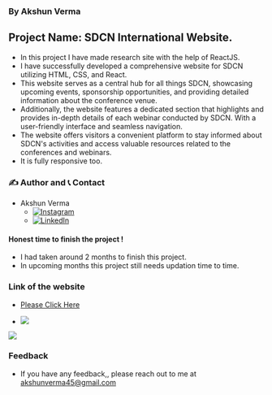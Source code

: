 ### By Akshun Verma

## Project Name: SDCN International Website.

- In this project I have made research site with the help of ReactJS.
- I have successfully developed a comprehensive website for SDCN utilizing HTML, CSS, and React.
- This website serves as a central hub for all things SDCN, showcasing upcoming events, sponsorship opportunities, and providing detailed information about the conference venue.
- Additionally, the website features a dedicated section that highlights and provides in-depth details of each webinar conducted by SDCN. With a user-friendly interface and seamless navigation.
- The website offers visitors a convenient platform to stay informed about SDCN's activities and access valuable resources related to the conferences and webinars.
- It is fully responsive too.

### ✍️ Author and 📞 Contact

- Akshun Verma
  - [![Instagram](https://img.shields.io/badge/Instagram-0A66C2?style=for-the-badge&logo=instagram&logoColor=white)](https://www.instagram.com/akshunn_3945/)
  - [![LinkedIn](https://img.shields.io/badge/-LinkedIn-blue)](https://www.linkedin.com/in/akshun-verma-98110b214/)

#### Honest time to finish the project !

- I had taken around 2 months to finish this project.
- In upcoming months this project still needs updation time to time.

### Link of the website

- [Please Click Here](https://sdcn-conf.com/)

- ![](https://img.shields.io/badge/Html--CSS--JS-React-orange)

![](./images/screen.png)

### Feedback

- If you have any feedback,, please reach out to me at akshunverma45@gmail.com
